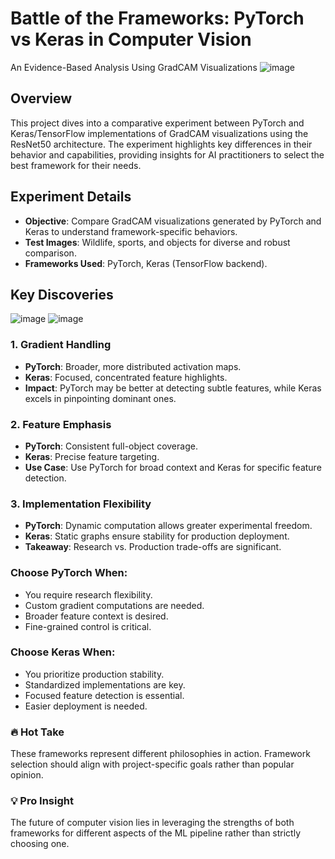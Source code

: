 # Battle of the Frameworks: PyTorch vs Keras in Computer Vision
An Evidence-Based Analysis Using GradCAM Visualizations
![image](https://github.com/user-attachments/assets/ec50f3fe-98b9-44cf-9f9d-99ea77647dc7)

## Overview
This project dives into a comparative experiment between PyTorch and Keras/TensorFlow implementations of GradCAM visualizations using the ResNet50 architecture. The experiment highlights key differences in their behavior and capabilities, providing insights for AI practitioners to select the best framework for their needs.


## Experiment Details
- **Objective**: Compare GradCAM visualizations generated by PyTorch and Keras to understand framework-specific behaviors.
- **Test Images**: Wildlife, sports, and objects for diverse and robust comparison.
- **Frameworks Used**: PyTorch, Keras (TensorFlow backend).

## Key Discoveries
![image](https://github.com/user-attachments/assets/ce215b51-3eb1-4230-ac15-33346b0b4f7f)
![image](https://github.com/user-attachments/assets/7f9640cc-0934-40b3-a47c-a3257bee0370)


### 1. Gradient Handling
- **PyTorch**: Broader, more distributed activation maps.
- **Keras**: Focused, concentrated feature highlights.
- **Impact**: PyTorch may be better at detecting subtle features, while Keras excels in pinpointing dominant ones.

### 2. Feature Emphasis
- **PyTorch**: Consistent full-object coverage.
- **Keras**: Precise feature targeting.
- **Use Case**: Use PyTorch for broad context and Keras for specific feature detection.

### 3. Implementation Flexibility
- **PyTorch**: Dynamic computation allows greater experimental freedom.
- **Keras**: Static graphs ensure stability for production deployment.
- **Takeaway**: Research vs. Production trade-offs are significant.

### Choose PyTorch When:
- You require research flexibility.
- Custom gradient computations are needed.
- Broader feature context is desired.
- Fine-grained control is critical.

### Choose Keras When:
- You prioritize production stability.
- Standardized implementations are key.
- Focused feature detection is essential.
- Easier deployment is needed.



### 🔥 Hot Take
These frameworks represent different philosophies in action. Framework selection should align with project-specific goals rather than popular opinion.

### 💡 Pro Insight
The future of computer vision lies in leveraging the strengths of both frameworks for different aspects of the ML pipeline rather than strictly choosing one.

